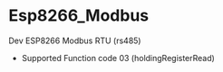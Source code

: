 # Esp8266_Modbus
Dev ESP8266 Modbus RTU (rs485)
* Supported Function code 03 (holdingRegisterRead) 
